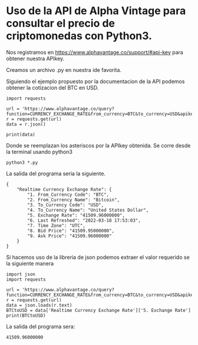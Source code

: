 # Uso de la API de Alpha Vintage para consultar el precio de criptomonedas con Python3.

Nos registramos en https://www.alphavantage.co/support/#api-key para obtener nuestra APIkey.

Creamos un archivo .py en nuestra ide favorita.

Siguiendo el ejemplo propuesto por la documentacion de la API podemos obtener la cotizacion del BTC en USD.
```
import requests

url = 'https://www.alphavantage.co/query?function=CURRENCY_EXCHANGE_RATE&from_currency=BTC&to_currency=USD&apikey=**************'
r = requests.get(url)
data = r.json()

print(data)
```
Donde se reemplazan los asteriscos por la APIkey obtenida.
Se corre desde la terminal usando python3

`python3 *.py`

La salida del programa seria la siguiente.
```
{
    "Realtime Currency Exchange Rate": {
        "1. From_Currency Code": "BTC",
        "2. From_Currency Name": "Bitcoin",
        "3. To_Currency Code": "USD",
        "4. To_Currency Name": "United States Dollar",
        "5. Exchange Rate": "41509.96000000",
        "6. Last Refreshed": "2022-03-18 17:53:03",
        "7. Time Zone": "UTC",
        "8. Bid Price": "41509.95000000",
        "9. Ask Price": "41509.96000000"
    }
}
```
Si hacemos uso de la libreria de json podemos extraer el valor requerido se la siguiente manera
```
import json
import requests

url = 'https://www.alphavantage.co/query?function=CURRENCY_EXCHANGE_RATE&from_currency=BTC&to_currency=USD&apikey=9N3E66AEYSMKXXHT'
r = requests.get(url)
data = json.loads(r.text)
BTCtoUSD = data['Realtime Currency Exchange Rate']['5. Exchange Rate']
print(BTCtoUSD)
```
La salida del programa sera:
```
41509.96000000
```
